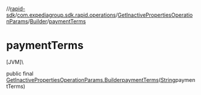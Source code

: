 //[rapid-sdk](../../../../index.md)/[com.expediagroup.sdk.rapid.operations](../../index.md)/[GetInactivePropertiesOperationParams](../index.md)/[Builder](index.md)/[paymentTerms](payment-terms.md)

# paymentTerms

[JVM]\

public final [GetInactivePropertiesOperationParams.Builder](index.md)[paymentTerms](payment-terms.md)([String](https://docs.oracle.com/javase/8/docs/api/java/lang/String.html)paymentTerms)

